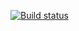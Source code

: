[![Build status](https://ci.appveyor.com/api/projects/status/3hwo8b6v9bvkshoh/branch/master?svg=true)](https://ci.appveyor.com/project/AzNavyr/hwautoqa-restassured/branch/master)
